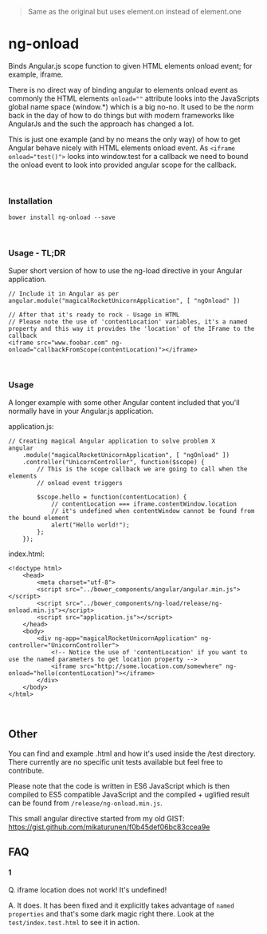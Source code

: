 > Same as the original but uses element.on instead of element.one  

# ng-onload
Binds Angular.js scope function to given HTML elements onload event; for example, iframe.

There is no direct way of binding angular to elements onload event as commonly the HTML elements `onload=""` attribute looks into the JavaScripts global name space (window.*) which is a big no-no. It used to be the norm back in the day of how to do things but with modern frameworks like AngularJs and the such the approach has changed a lot.

This is just one example (and by no means the only way) of how to get Angular behave nicely with HTML elements onload event. As `<iframe onload="test()">` looks into window.test for a callback we need to bound the onload event to look into provided angular scope for the callback.

</br>

### Installation

    bower install ng-onload --save

</br>

### Usage - TL;DR
Super short version of how to use the ng-load directive in your Angular application.

    // Include it in Angular as per
    angular.module("magicalRocketUnicornApplication", [ "ngOnload" ])

    // After that it's ready to rock - Usage in HTML
    // Please note the use of 'contentLocation' variables, it's a named property and this way it provides the 'location' of the IFrame to the callback
    <iframe src="www.foobar.com" ng-onload="callbackFromScope(contentLocation)"></iframe>

</br>

### Usage
A longer example with some other Angular content included that you'll normally have in your Angular.js application.

application.js:

    // Creating magical Angular application to solve problem X
    angular
        .module("magicalRocketUnicornApplication", [ "ngOnload" ])
        .controller("UnicornController", function($scope) {
            // This is the scope callback we are going to call when the elements
            // onload event triggers

            $scope.hello = function(contentLocation) {
                // contentLocation === iframe.contentWindow.location
                // it's undefined when contentWindow cannot be found from the bound element
                alert("Hello world!");
            };
        });


index.html:

    <!doctype html>
        <head>
            <meta charset="utf-8">
            <script src="../bower_components/angular/angular.min.js"></script>
            <script src="../bower_components/ng-load/release/ng-onload.min.js"></script>
            <script src="application.js"></script>
        </head>
        <body>
            <div ng-app="magicalRocketUnicornApplication" ng-controller="UnicornController">
				<!-- Notice the use of 'contentLocation' if you want to use the named parameters to get location property -->
                <iframe src="http://some.location.com/somewhere" ng-onload="hello(contentLocation)"></iframe>
            </div>
        </body>
    </html>

</br>

## Other
You can find and example .html and how it's used inside the /test directory. There currently are no specific unit tests available but feel free to contribute.

Please note that the code is written in ES6 JavaScript which is then compiled to ES5 compatible JavaScript and the compiled + uglified result can be found from `/release/ng-onload.min.js`.

This small angular directive started from my old GIST: https://gist.github.com/mikaturunen/f0b45def06bc83ccea9e

## FAQ

#### 1

Q. iframe location does not work! It's undefined!

A. It does. It has been fixed and it explicitly takes advantage of `named properties` and that's some dark magic right there. Look at the `test/index.test.html` to see it in action. 
